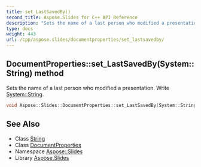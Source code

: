```yaml
---
title: set_LastSavedBy()
second_title: Aspose.Slides for C++ API Reference
description: "Sets the name of a last person who modified a presentation. Write System::String."
type: docs
weight: 443
url: /cpp/aspose.slides/documentproperties/set_lastsavedby/
---
```

## DocumentProperties::set_LastSavedBy(System::String) method


Sets the name of a last person who modified a presentation. Write [System::String](../../../system/string/).

```cpp
void Aspose::Slides::DocumentProperties::set_LastSavedBy(System::String value) override
```

## See Also

* Class [String](../../system/string/)
* Class [DocumentProperties](./)
* Namespace [Aspose::Slides](../)
* Library [Aspose.Slides](../../)